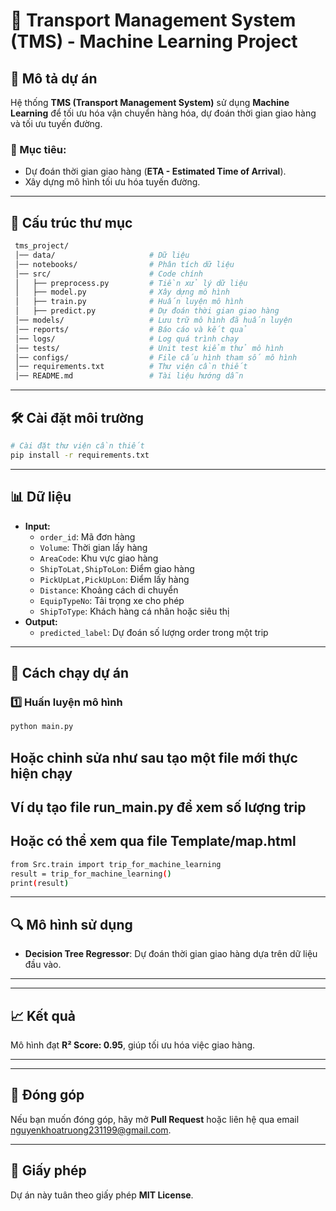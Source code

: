 # 🚛 Transport Management System (TMS) - Machine Learning Project  

## 📌 Mô tả dự án  
Hệ thống **TMS (Transport Management System)** sử dụng **Machine Learning** để tối ưu hóa vận chuyển hàng hóa, dự đoán thời gian giao hàng và tối ưu tuyến đường.  

### 🎯 Mục tiêu:  
- Dự đoán thời gian giao hàng (**ETA - Estimated Time of Arrival**).  
- Xây dựng mô hình tối ưu hóa tuyến đường.  

---

## 📂 Cấu trúc thư mục  
```bash
 tms_project/
 │── data/                     # Dữ liệu
 │── notebooks/                # Phân tích dữ liệu
 │── src/                      # Code chính
 │   ├── preprocess.py         # Tiền xử lý dữ liệu
 │   ├── model.py              # Xây dựng mô hình
 │   ├── train.py              # Huấn luyện mô hình
 │   ├── predict.py            # Dự đoán thời gian giao hàng
 │── models/                   # Lưu trữ mô hình đã huấn luyện
 │── reports/                  # Báo cáo và kết quả
 │── logs/                     # Log quá trình chạy
 │── tests/                    # Unit test kiểm thử mô hình
 │── configs/                  # File cấu hình tham số mô hình
 │── requirements.txt          # Thư viện cần thiết
 │── README.md                 # Tài liệu hướng dẫn
```

---

## 🛠 Cài đặt môi trường  
```bash
# Cài đặt thư viện cần thiết
pip install -r requirements.txt
```

---

## 📊 Dữ liệu  
- **Input:**  
  - `order_id`: Mã đơn hàng  
  - `Volume`: Thời gian lấy hàng  
  - `AreaCode`: Khu vực giao hàng  
  - `ShipToLat,ShipToLon`: Điểm giao hàng 
  - `PickUpLat,PickUpLon`: Điểm lấy hàng 
  - `Distance`: Khoảng cách di chuyển  
  - `EquipTypeNo`: Tải trọng xe cho phép  
  - `ShipToType`: Khách hàng cá nhân hoặc siêu thị  
- **Output:**  
  - `predicted_label`: Dự đoán số lượng order trong một trip 


---

## 🚀 Cách chạy dự án  
### 1️⃣ Huấn luyện mô hình  
```bash
python main.py

```
## Hoặc chỉnh sửa như sau tạo một file mới thực hiện chạy 
## Ví dụ tạo file run_main.py để xem số lượng trip
## Hoặc có thể xem qua file Template/map.html
```bash
from Src.train import trip_for_machine_learning
result = trip_for_machine_learning()
print(result)

```


<!-- ### 2️⃣ Dự đoán thời gian giao hàng  
```bash
python src/predict.py --order_id 12345
``` -->

---

## 🔍 Mô hình sử dụng  
- **Decision Tree Regressor**: Dự đoán thời gian giao hàng dựa trên dữ liệu đầu vào.  

---

<!-- ## ✅ Kiểm thử  
Chạy unit test để kiểm tra mô hình:  
```bash
pytest tests/
``` -->

---

## 📈 Kết quả  
Mô hình đạt **R² Score: 0.95**, giúp tối ưu hóa việc giao hàng.  

---

<!-- ## 🔧 Cấu hình  
Thay đổi tham số mô hình trong `configs/config.yaml`:  
```yaml
model:
  name: "RandomForest"
  max_depth: 10
  n_estimators: 100
``` -->

---

## 📌 Đóng góp  
Nếu bạn muốn đóng góp, hãy mở **Pull Request** hoặc liên hệ qua email nguyenkhoatruong231199@gmail.com.  

---

## 📜 Giấy phép  
Dự án này tuân theo giấy phép **MIT License**.  

